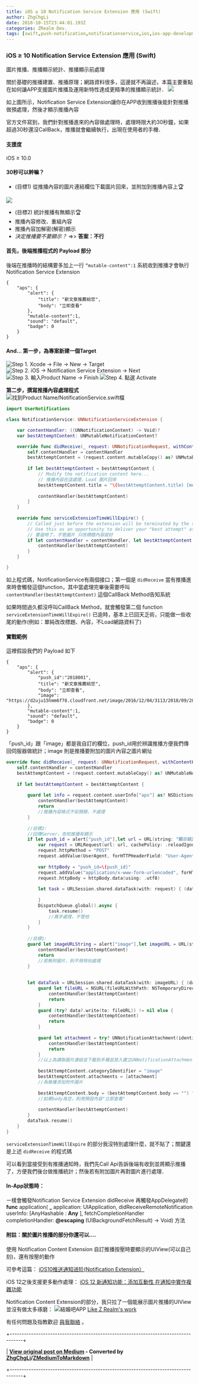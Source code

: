 ```yaml
---
title: iOS ≥ 10 Notification Service Extension 應用 (Swift)
author: ZhgChgLi
date: 2018-10-15T23:44:01.193Z
categories: ZRealm Dev.
tags: [swift,push-notification,notificationservice,ios,ios-app-development]
---
```


### iOS ≥ 10 Notification Service Extension 應用 (Swift)

圖片推播、推播顯示統計、推播顯示前處理

關於基礎的推播建置、推播原理；網路資料很多，這邊就不再論述，本篇主要重點在如何讓APP支援圖片推播及運用新特性達成更精準的推播顯示統計．
![](/assets/cb6eba52a342/1*8juoKO7BZiT3PQjqufWcrA.jpeg)

如上圖所示，Notification Service Extension讓你在APP收到推播後能針對推播做預處理，然後才顯示推播內容

官方文件寫到，我們針對推播進來的內容做處理時，處理時限大約30秒鐘，如果超過30秒還沒CallBack，推播就會繼續執行，出現在使用者的手機．
#### 支援度

iOS ≥ 10.0
#### 30秒可以幹嘛？
- (目標1) 從推播內容的圖片連結欄位下載圖片回來，並附加到推播內容上🏆

![](/assets/cb6eba52a342/1*dd2kRizi6v-AIXcMWourow.png)
- (目標2) 統計推播有無顯示🏆
- 推播內容修改、重組內容
- 推播內容加解密(解密)顯示
- _決定推播要不要顯示？_ =>> **答案：不行**

#### 首先，後端推播程式的 Payload 部分

後端在推播時的結構要多加上一行 `“mutable-content":1` 系統收到推播才會執行Notification Service Extension
```
{
    "aps": {
        "alert": {
            "title": "新文章推薦給您",
            "body": "立即查看"
        },
        "mutable-content":1,
        "sound": "default",
        "badge": 0
    }
}
```
#### And… 第一步，為專案新建一個Target
![**Step 1.** Xcode -> File -> New -> Target](/assets/cb6eba52a342/1*ZjPVTxLR6ywAdk70Y7_J7A.png "**Step 1.** Xcode -> File -> New -> Target")
![**Step 2.** iOS -> Notification Service Extension -> Next](/assets/cb6eba52a342/1*2KRusR8MJUim7UH1CmS7pw.png "**Step 2.** iOS -> Notification Service Extension -> Next")
![**Step 3.** 輸入Product Name -> Finish](/assets/cb6eba52a342/1*sAuzxJPpohTGp-KV13yupg.png "**Step 3.** 輸入Product Name -> Finish")
![**Step 4.** 點選 Activate](/assets/cb6eba52a342/1*3DF_fMQLSrGxTbmLY6CJAg.png "**Step 4.** 點選 Activate")

**第二步，撰寫推播內容處理程式**
![找到Product Name/NotificationService.swift檔](/assets/cb6eba52a342/1*UsCd2btDPK6GWKrYEA9LbQ.png "找到Product Name/NotificationService.swift檔")
```swift
import UserNotifications

class NotificationService: UNNotificationServiceExtension {

    var contentHandler: ((UNNotificationContent) -> Void)?
    var bestAttemptContent: UNMutableNotificationContent?

    override func didReceive(_ request: UNNotificationRequest, withContentHandler contentHandler: @escaping (UNNotificationContent) -> Void) {
        self.contentHandler = contentHandler
        bestAttemptContent = (request.content.mutableCopy() as? UNMutableNotificationContent)
        
        if let bestAttemptContent = bestAttemptContent {
            // Modify the notification content here...
            // 推播內容在這處理，Load 圖片回來
            bestAttemptContent.title = "\(bestAttemptContent.title) [modified]"
            
            contentHandler(bestAttemptContent)
        }
    }
    
    override func serviceExtensionTimeWillExpire() {
        // Called just before the extension will be terminated by the system.
        // Use this as an opportunity to deliver your "best attempt" at modified content, otherwise the original push payload will be used.
        // 要逾時了，不管圖片 只改標題內容就好
        if let contentHandler = contentHandler, let bestAttemptContent =  bestAttemptContent {
            contentHandler(bestAttemptContent)
        }
    }

}

```

如上程式碼，NotificationService有兩個接口；第一個是 `didReceive` 當有推播進來時會觸發這個function，其中當處理完畢後需要呼叫 `contentHandler(bestAttemptContent)` 這個CallBack Method告知系統

如果時間過久都沒呼叫CallBack Method，就會觸發第二個 function `serviceExtensionTimeWillExpire()` 已逾時，基本上已回天乏術，只能做一些收尾的動作(例如：單純改改標題、內容，不Load網路資料了)
#### 實戰範例

這裡假設我們的 Payload 如下
```
{
    "aps": {
        "alert": {
            "push_id":"2018001",
            "title": "新文章推薦給您",
            "body": "立即查看",
            "image": "https://d2uju15hmm6f78.cloudfront.net/image/2016/12/04/3113/2018/09/28/trim_153813426461775700_450x300.jpg"
        },
        "mutable-content":1,
        "sound": "default",
        "badge": 0
    }
}
```

「push_id」跟「image」都是我自訂的欄位，push_id用於辨識推播方便我們傳回伺服器做統計；image 則是推播要附加的圖片內容之圖片網址
```swift
override func didReceive(_ request: UNNotificationRequest, withContentHandler contentHandler: @escaping (UNNotificationContent) -> Void) {
    self.contentHandler = contentHandler
    bestAttemptContent = (request.content.mutableCopy() as? UNMutableNotificationContent)
    
    if let bestAttemptContent = bestAttemptContent {
        
        guard let info = request.content.userInfo["aps"] as? NSDictionary,let alert = info["alert"] as? Dictionary<String,String> else {
            contentHandler(bestAttemptContent)
            return
            //推播內容格式不如預期，不處理
        }
        
        //目標2:
        //回傳Server，告知推播有顯示
        if let push_id = alert["push_id"],let url = URL(string: "顯示統計API網址") {
            var request = URLRequest(url: url, cachePolicy: .reloadIgnoringLocalCacheData, timeoutInterval: 30)
            request.httpMethod = "POST"
            request.addValue(UserAgent, forHTTPHeaderField: "User-Agent")
            
            var httpBody = "push_id=\(push_id)"
            request.addValue("application/x-www-form-urlencoded", forHTTPHeaderField: "Content-Type")
            request.httpBody = httpBody.data(using: .utf8)
            
            let task = URLSession.shared.dataTask(with: request) { (data, response, error) in
                
            }
            DispatchQueue.global().async {
                task.resume()
                //異步處理，不管他
            }
        }
        
        //目標1:
        guard let imageURLString = alert["image"],let imageURL = URL(string: imageURLString) else {
            contentHandler(bestAttemptContent)
            return
            //若無附圖片，則不用特別處理
        }
        
        
        let dataTask = URLSession.shared.dataTask(with: imageURL) { (data, response, error) in
            guard let fileURL = NSURL(fileURLWithPath: NSTemporaryDirectory()).appendingPathComponent(imageURL.lastPathComponent) else {
                contentHandler(bestAttemptContent)
                return
            }
            guard (try? data?.write(to: fileURL)) != nil else {
                contentHandler(bestAttemptContent)
                return
            }
            
            guard let attachment = try? UNNotificationAttachment(identifier: "image", url: fileURL, options: nil) else {
                contentHandler(bestAttemptContent)
                return
            }
            //以上為讀取圖片連結並下載到手機並放入建立UNNotificationAttachment
            
            bestAttemptContent.categoryIdentifier = "image"
            bestAttemptContent.attachments = [attachment]
            //為推播添加附件圖片
            
            bestAttemptContent.body = (bestAttemptContent.body == "") ? ("立即查看") : (bestAttemptContent.body)
            //如果body為空，則用預設內容"立即查看"
            
            contentHandler(bestAttemptContent)
        }
        dataTask.resume()
    }
}
```

`serviceExtensionTimeWillExpire` 的部分我沒特別處理什麼，就不貼了；關鍵還是上述 `didReceive` 的程式碼

可以看到當接受到有推播通知時，我們先Call Api告訴後端有收到並將顯示推播了，方便我們後台做推播統計；然後若有附加圖片再對圖片進行處理．
#### In-App狀態時：

ㄧ樣會觸發Notification Service Extension didReceive 再觸發AppDelegate的 **func** application( **_** application: UIApplication, didReceiveRemoteNotification userInfo: [AnyHashable : **Any** ], fetchCompletionHandler completionHandler: **@escaping** (UIBackgroundFetchResult) -> Void) 方法
#### 附註：關於圖片推播的部分你還可以….

使用 Notification Content Extension 自訂推播按壓時要顯示的UIView(可以自己刻)，還有按壓的動作

可參考這篇： [iOS10推送通知进阶(Notification Extension）](https://www.jianshu.com/p/78ef7bc04655#UNNotificationContentExtension-%E9%80%9A%E7%9F%A5%E5%86%85%E5%AE%B9%E6%89%A9%E5%B1%95)

iOS 12之後支援更多動作處理： [iOS 12 新通知功能：添加互動性 在通知中實作複雜功能](https://www.appcoda.com.tw/user-notifications-ios12/)

Notification Content Extension的部分，我只拉了一個能展示圖片推播的UIView 並沒有做太多琢磨：
![[結婚吧APP](https://itunes.apple.com/tw/app/%E7%B5%90%E5%A9%9A%E5%90%A7-%E4%B8%8D%E6%89%BE%E6%9C%80%E8%B2%B4-%E5%8F%AA%E6%89%BE%E6%9C%80%E5%B0%8D/id1356057329?ls=1&mt=8)](/assets/cb6eba52a342/1*SepeUiS7CN7xmGFxariPjA.png "[結婚吧APP](https://itunes.apple.com/tw/app/%E7%B5%90%E5%A9%9A%E5%90%A7-%E4%B8%8D%E6%89%BE%E6%9C%80%E8%B2%B4-%E5%8F%AA%E6%89%BE%E6%9C%80%E5%B0%8D/id1356057329?ls=1&mt=8)")
[Like Z Realm's work](https://cdn.embedly.com/widgets/media.html?src=https%3A%2F%2Fbutton.like.co%2Fin%2Fembed%2Fzhgchgli%2Fbutton&display_name=LikeCoin&url=https%3A%2F%2Fbutton.like.co%2Fzhgchgli&image=https%3A%2F%2Fstorage.googleapis.com%2Flikecoin-foundation.appspot.com%2Flikecoin_store_user_zhgchgli_main%3FGoogleAccessId%3Dfirebase-adminsdk-eyzut%2540likecoin-foundation.iam.gserviceaccount.com%26Expires%3D2430432000%26Signature%3DgFRSNto%252BjjxXpRoYyuEMD5Ecm7mLK2uVo1vGz4NinmwLnAK0BGjcfKnItFpt%252BcYurx3wiwKTvrxvU019ruiCeNav7s7QUs5lgDDBc7c6zSVRbgcWhnJoKgReRkRu6Gd93WvGf%252BOdm4FPPgvpaJV9UE7h2MySR6%252B%252F4a%252B4kJCspzCTmLgIewm8W99pSbkX%252BQSlZ4t5Pw22SANS%252BlGl1nBCX48fGg%252Btg0vTghBGrAD2%252FMEXpGNJCdTPx8Gd9urOpqtwV4L1I2e2kYSC4YPDBD6pof1O6fKX%252BI8lGLEYiYP1sthjgf8Y4ZbgQr4Kt%252BRYIicx%252Bg6w3YWTg5zgHxAYhOINXw%253D%253D&key=a19fcc184b9711e1b4764040d3dc5c07&type=text%2Fhtml&schema=like)

有任何問題及指教歡迎 [與我聯絡](https://www.zhgchg.li/contact) 。



+-----------------------------------------------------------------------------------+

| **[View original post on Medium](https://medium.com/zrealm-ios-dev/ios-10-notification-service-extension-%E6%87%89%E7%94%A8-swift-cb6eba52a342) - Converted by [ZhgChgLi](https://blog.zhgchg.li)/[ZMediumToMarkdown](https://github.com/ZhgChgLi/ZMediumToMarkdown)** |

+-----------------------------------------------------------------------------------+
